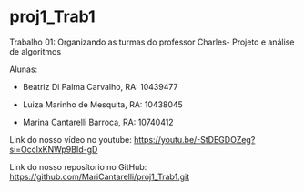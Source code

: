 # proj1_Trab1
Trabalho 01: Organizando as turmas do professor Charles-  Projeto e análise de algoritmos

Alunas: 

- Beatriz Di Palma Carvalho, RA: 10439477

- Luiza Marinho de Mesquita, RA: 10438045

- Marina Cantarelli Barroca, RA: 10740412

Link do nosso vídeo no youtube: https://youtu.be/-StDEGDOZeg?si=OcclxKNWp9BId-gD

Link do nosso reposítorio no GitHub: https://github.com/MariCantarelli/proj1_Trab1.git 
